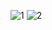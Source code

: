 ![1](https://github.com/user-attachments/assets/316d70f8-f438-4381-97a4-041316e3c710)
![2](https://github.com/user-attachments/assets/32022476-c4e8-4c1e-b059-90438b1c1400)
